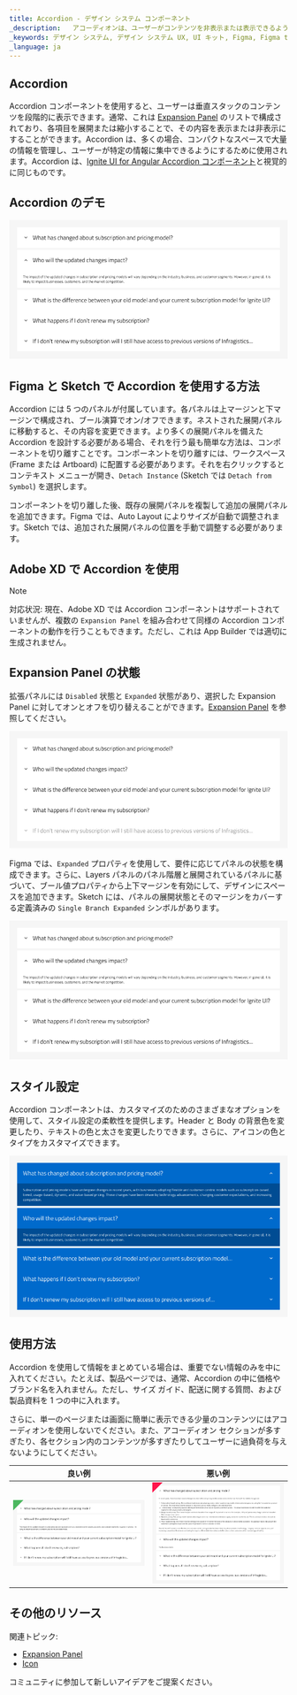 ```yaml
---
title: Accordion - デザイン システム コンポーネント
_description: 	アコーディオンは、ユーザーがコンテンツを非表示または表示できるようにするユーザー インターフェイス コンポーネントです。
_keywords: デザイン システム, デザイン システム UX, UI キット, Figma, Figma to Angular, Figma からコードをエクスポート, Figma to HTML, Figma UI キット, Sketch, Ignite UI for Angular, Sketch to Angular, Angular, Angular デザイン システム, Sketch からコードをエクスポート, Angular 用のデザイン キット, Sketch HTML, Sketch to HTML, Sketch UI キット, Adobe XD, Adobe XD to Angular, Adobe XD からコードをエクスポート, Adobe XD to HTML, Adobe XD UI キット
_language: ja
---
```


## Accordion

Accordion  コンポーネントを使用すると、ユーザーは垂直スタックのコンテンツを段階的に表示できます。通常、これは [Expansion Panel](expansion-panel.md) のリストで構成されており、各項目を展開または縮小することで、その内容を表示または非表示にすることができます。Accordion は、多くの場合、コンパクトなスペースで大量の情報を管理し、ユーザーが特定の情報に集中できるようにするために使用されます。Accordion は、[Ignite UI for Angular Accordion コンポーネント](https://jp.infragistics.com/products/ignite-ui-angular/angular/components/accordion)と視覚的に同じものです。

## Accordion のデモ

<img class="responsive-img" src="../images/accordion_expanded_panel_demo.png" srcset="../images/accordion_expanded_panel_demo@2x.png 2x" />

## Figma と Sketch で Accordion を使用する方法

Accordion には 5 つのパネルが付属しています。各パネルは上マージンと下マージンで構成され、ブール演算でオン/オフできます。ネストされた展開パネルに移動すると、その内容を変更できます。より多くの展開パネルを備えた Accordion を設計する必要がある場合、それを行う最も簡単な方法は、コンポーネントを切り離すことです。コンポーネントを切り離すには、ワークスペース (Frame または Artboard) に配置する必要があります。それを右クリックするとコンテキスト メニューが開き、`Detach Instance` (Sketch では `Detach from Symbol`) を選択します。

コンポーネントを切り離した後、既存の展開パネルを複製して追加の展開パネルを追加できます。Figma では、Auto Layout によりサイズが自動で調整されます。Sketch では、追加された展開パネルの位置を手動で調整する必要があります。

## Adobe XD で Accordion を使用

> [!NOTE]
> 対応状況: 現在、Adobe XD では Accordion コンポーネントはサポートされていませんが、複数の `Expansion Panel` を組み合わせて同様の Accordion コンポーネントの動作を行うこともできます。ただし、これは App Builder では適切に生成されません。

## Expansion Panel の状態

拡張パネルには `Disabled` 状態と `Expanded` 状態があり、選択した Expansion Panel に対してオンとオフを切り替えることができます。[Expansion Panel](expansion-panel.md) を参照してください。

<img class="responsive-img" src="../images/accordion_disabled-panel.png" srcset="../images/accordion_disabled-panel@2x.png 2x" />
<div class="divider--half"></div>

Figma では、`Expanded` プロパティを使用して、要件に応じてパネルの状態を構成できます。さらに、Layers パネルのパネル階層と展開されているパネルに基づいて、ブール値プロパティから上下マージンを有効にして、デザインにスペースを追加できます。Sketch には、パネルの展開状態とそのマージンをカバーする定義済みの `Single Branch Expanded` シンボルがあります。

<img class="responsive-img" src="../images/accordion_expanded_panel_demo.png" srcset="../images/accordion_expanded_panel_demo@2x.png 2x" />

## スタイル設定

Accordion コンポーネントは、カスタマイズのためのさまざまなオプションを使用して、スタイル設定の柔軟性を提供します。Header と Body の背景色を変更したり、テキストの色と太さを変更したりできます。さらに、アイコンの色とタイプをカスタマイズできます。

<img class="responsive-img" src="../images/accordion_styling.png" srcset="../images/accordion_styling@2x.png 2x" />

## 使用方法

Accordion を使用して情報をまとめている場合は、重要でない情報のみを中に入れてください。たとえば、製品ページでは、通常、Accordion の中に価格やブランド名を入れません。ただし、サイズ ガイド、配送に関する質問、および製品資料を 1 つの中に入れます。

さらに、単一のページまたは画面に簡単に表示できる少量のコンテンツにはアコーディオンを使用しないでください。また、アコーディオン セクションが多すぎたり、各セクション内のコンテンツが多すぎたりしてユーザーに過負荷を与えないようにしてください。

| 良い例                                                                             | 悪い例                                                                              |
| ------------------------------------------------------------------------------ | ---------------------------------------------------------------------------------- |
| <img class="responsive-img" src="../images/accordion_do1.png" srcset="../images/accordion_do1@2x.png 2x" /> | <img class="responsive-img" src="../images/accordion_dont1.png" srcset="../images/accordion_dont1@2x.png 2x" /> |

## その他のリソース

関連トピック:

- [Expansion Panel](expansion-panel.md)
- [Icon](icon.md)

コミュニティに参加して新しいアイデアをご提案ください。
